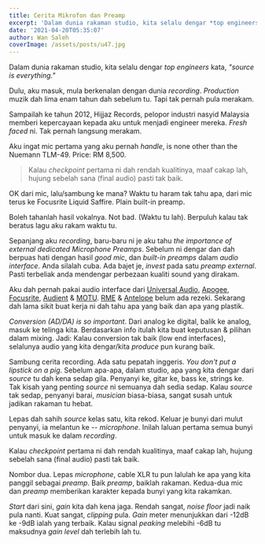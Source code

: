 ```yaml
---
title: Cerita Mikrofon dan Preamp
excerpt: 'Dalam dunia rakaman studio, kita selalu dengar *top engineers* kata, *"source is everything."*'
date: '2021-04-20T05:35:07'
author: Wan Saleh
coverImage: /assets/posts/u47.jpg
---
```

Dalam dunia rakaman studio, kita selalu dengar *top engineers* kata, *"source is everything."*


Dulu, aku masuk, mula berkenalan dengan dunia *recording*. *Production* muzik dah lima enam tahun dah sebelum tu. Tapi tak pernah pula merakam.

Sampailah ke tahun 2012, Hijjaz Records, pelopor industri nasyid Malaysia memberi kepercayaan kepada aku untuk menjadi engineer mereka. *Fresh faced* ni. Tak pernah langsung merakam.

Aku ingat mic pertama yang aku pernah *handle*, is none other than the Nuemann TLM-49. Price: RM 8,500.

> Kalau *checkpoint* pertama ni dah rendah kualitinya, maaf cakap lah, hujung sebelah sana (final audio) pasti tak baik.

OK dari mic, lalu/sambung ke mana? Waktu tu haram tak tahu apa, dari mic terus ke Focusrite Liquid Saffire. Plain built-in preamp.

Boleh tahanlah hasil vokalnya. Not bad. (Waktu tu lah). Berpuluh kalau tak beratus lagu aku rakam waktu tu.

Sepanjang aku *recording*, baru-baru ni je aku tahu *the importance of external dedicated Microphone Preamps*. Sebelum ni dengar dan dah berpuas hati dengan hasil *good mic*, dan *built-in preamps* dalam *audio interface*. Anda silalah cuba. Ada bajet je, *invest* pada satu *preamp external*. Pasti terbeliak anda mendengar perbezaan kualiti sound yang dirakam.

Aku dah pernah pakai audio interface dari [Universal Audio](https://uaudio.com), [Apogee](https://apogeedigital.com/), [Focusrite](https://focusrite.com/en), [Audient](https://audient.com/) & [MOTU](https://motu.com/en-us/). [RME](https://www.rme-audio.de/) & [Antelope](https://en.antelopeaudio.com/) belum ada rezeki. Sekarang dah lama sikit buat kerja ni dah tahu apa yang baik dan apa yang plastik.

*Conversion (AD/DA) is so important*. Dari analog ke digital, balik ke analog, masuk ke telinga kita. Berdasarkan info itulah kita buat keputusan & pilihan dalam mixing. Jadi: Kalau conversion tak baik (low end interfaces), selalunya audio yang kita dengar/kita *produce* pun kurang baik.

Sambung cerita recording. Ada satu pepatah inggeris. *You don't put a lipstick on a pig*. Sebelum apa-apa, dalam studio, apa yang kita dengar dari *source* tu dah kena sedap gila. Penyanyi ke, gitar ke, bass ke, strings ke. Tak kisah yang penting *source* ni semuanya dah sedia sedap. Kalau *source* tak sedap, penyanyi barai, *musician* biasa-biasa, sangat susah untuk jadikan rakaman tu hebat.

Lepas dah sahih *source* kelas satu, kita rekod. Keluar je bunyi dari mulut penyanyi, ia melantun ke -- *microphone*. Inilah laluan pertama semua bunyi untuk masuk ke dalam *recording*.

Kalau *checkpoint* pertama ni dah rendah kualitinya, maaf cakap lah, hujung sebelah sana (final audio) pasti tak baik.

Nombor dua. Lepas *microphone*, cable XLR tu pun lalulah ke apa yang kita panggil sebagai *preamp*. Baik *preamp*, baiklah rakaman. Kedua-dua mic dan *preamp* memberikan karakter kepada bunyi yang kita rakamkan.

*Start* dari sini, *gain* kita dah kena jaga. Rendah sangat, *noise floor* jadi naik pula nanti. Kuat sangat, *clipping* pula. *Gain* meter menunjukkan dari -12dB ke -9dB ialah yang terbaik. Kalau signal *peaking* melebihi -6dB tu maksudnya *gain level* dah terlebih lah tu.
